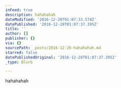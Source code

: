 ```yaml
---
inFeed: true
description: hahahahah
dateModified: '2016-12-28T01:07:33.574Z'
datePublished: '2016-12-28T01:07:37.395Z'
title: ''
author: []
publisher: {}
via: {}
sourcePath: _posts/2016-12-26-hahahahah.md
starred: false
datePublishedOriginal: '2016-12-28T01:07:37.395Z'
_type: Blurb

---
```

hahahahah